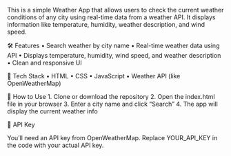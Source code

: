 This is a simple Weather App that allows users to check the current weather conditions of any city using real-time data from a weather API. It displays information like temperature, humidity, weather description, and wind speed.

🛠️ Features
	•	Search weather by city name
	•	Real-time weather data using API
	•	Displays temperature, humidity, wind speed, and weather description
	•	Clean and responsive UI

🧰 Tech Stack
	•	HTML
	•	CSS
	•	JavaScript
	•	Weather API (like OpenWeatherMap)

🚀 How to Use
	1.	Clone or download the repository
	2.	Open the index.html file in your browser
	3.	Enter a city name and click “Search”
	4.	The app will display the current weather info

🔑 API Key

You’ll need an API key from OpenWeatherMap.
Replace YOUR_API_KEY in the code with your actual API key.

